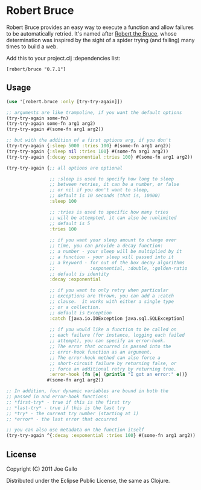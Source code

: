# Robert Bruce

Robert Bruce provides an easy way to execute a function and allow 
failures to be automatically retried.  It's named after 
[Robert the Bruce](http://en.wikipedia.org/wiki/Robert_the_Bruce),
whose determination was inspired by the sight of a spider trying (and
failing) many times to build a web.

Add this to your project.clj :dependencies list:

    [robert/bruce "0.7.1"]

## Usage

```clojure
(use '[robert.bruce :only [try-try-again]])

;; arguments are like trampoline, if you want the default options
(try-try-again some-fn)
(try-try-again some-fn arg1 arg2)
(try-try-again #(some-fn arg1 arg2))

;; but with the addition of a first options arg, if you don't
(try-try-again {:sleep 5000 :tries 100} #(some-fn arg1 arg2))
(try-try-again {:sleep nil :tries 100} #(some-fn arg1 arg2))
(try-try-again {:decay :exponential :tries 100} #(some-fn arg1 arg2))

(try-try-again {;; all options are optional

                ;; :sleep is used to specify how long to sleep
                ;; between retries, it can be a number, or false
                ;; or nil if you don't want to sleep, 
                ;; default is 10 seconds (that is, 10000)
                :sleep 100

                ;; :tries is used to specific how many tries
                ;; will be attempted, it can also be :unlimited
                ;; default is 5
                :tries 100
                
                ;; if you want your sleep amount to change over
                ;; time, you can provide a decay function:
                ;; a number - your sleep will be multiplied by it
                ;; a function - your sleep will passed into it
                ;; a keyword - for out of the box decay algorithms
                ;;             :exponential, :double, :golden-ratio
                ;; default is identity
                :decay :exponential

                ;; if you want to only retry when particular
                ;; exceptions are thrown, you can add a :catch
                ;; clause.  it works with either a single type
                ;; or a collection.  
                ;; default is Exception
                :catch [java.io.IOException java.sql.SQLException]
                
                ;; if you would like a function to be called on
                ;; each failure (for instance, logging each failed
                ;; attempt), you can specify an error-hook.
                ;; The error that occurred is passed into the
                ;; error-hook function as an argument.
                ;; The error-hook method can also force a
                ;; short-circuit failure by returning false, or
                ;; force an additional retry by returning true.
                :error-hook (fn [e] (println "I got an error:" e))}
               #(some-fn arg1 arg2))

;; In addition, four dynamic variables are bound in both the
;; passed in and error-hook functions:
;; *first-try* - true if this is the first try
;; *last-try* - true if this is the last try
;; *try* - the current try number (starting at 1)
;; *error* - the last error that occurred

;; you can also use metadata on the function itself
(try-try-again ^{:decay :exponential :tries 100} #(some-fn arg1 arg2))
```

## License

Copyright (C) 2011 Joe Gallo

Distributed under the Eclipse Public License, the same as Clojure.
